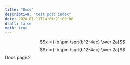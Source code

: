```yaml
---
title: "Docs"
description: "test post index"
date: 2020-01-11T14:09:21+09:00
draft: false
math: true
---
```

$$x = {-b \pm \sqrt{b^2-4ac} \over 2a}$$
$$x = {-b \pm \sqrt{b^2-4ac} \over 2a}$$
Docs page.2
